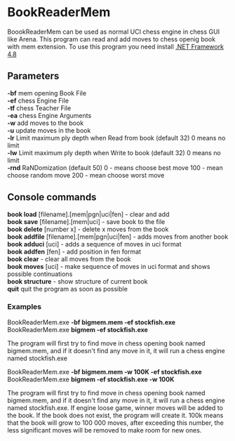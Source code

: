 # BookReaderMem
BoookReaderMem can be used as normal UCI chess engine in chess GUI like Arena.
This program can read and add moves to chess openig book with mem extension.
To use this program you need install  <a href="https://dotnet.microsoft.com/download/dotnet-framework/net48">.NET Framework 4.8</a>

## Parameters

**-bf** mem opening Book File<br/>
**-ef** chess Engine File<br/>
**-tf** chess Teacher File<br/>
**-ea** chess Engine Arguments<br/>
**-w** add moves to the book<br/>
**-u** update moves in the book<br/>
**-lr** Limit maximum ply depth when Read from book (default 32) 0 means no limit<br/>
**-lw** Limit maximum ply depth when Write to book (default 32) 0 means no limit<br/>
**-rnd** RaNDomization (default 50) 0 - means choose best move 100 - mean choose random move 200 - mean choose worst move<br/>

## Console commands

**book load** [filename].[mem|pgn|uci|fen] - clear and add<br/>
**book save** [filename].[mem|uci] - save book to the file<br/>
**book delete** [number x] - delete x moves from the book<br/>
**book addfile** [filename].[mem|pgn|uci|fen] - adds moves from another book<br/>
**book adduci** [uci] - adds a sequence of moves in uci format<br/>
**book addfen** [fen] - add position in fen format<br/>
**book clear** - clear all moves from the book<br/>
**book moves** [uci] - make sequence of moves in uci format and shows possible continuations<br/>
**book structure** - show structure of current book<br/>
**quit** quit the program as soon as possible

### Examples

BookReaderMem.exe **-bf bigmem.mem -ef stockfish.exe**<br/>
BookReaderMem.exe **bigmem -ef stockfish.exe**

The program will first try to find move in chess opening book named bigmem.mem, and if it doesn't find any move in it, it will run a chess engine named stockfish.exe

BookReaderMem.exe **-bf bigmem.mem -w 100K -ef stockfish.exe**<br/>
BookReaderMem.exe **bigmem -ef stockfish.exe -w 100K**

The program will first try to find move in chess opening book named bigmem.mem, and if it doesn't find any move in it, it will run a chess engine named stockfish.exe. If engine loose game, winner moves will be added to the book. If the book does not exist, the program will create it. 100k means that the book will grow to 100 000 moves, after exceeding this number, the less significant moves will be removed to make room for new ones.